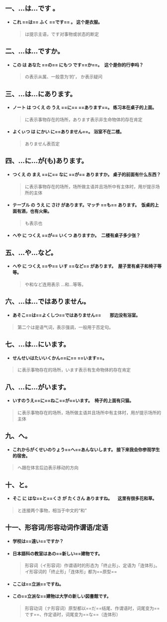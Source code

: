 ## 一、…は…です 。

 * ####  これ ==は== ふく ==です== 。  这个是衣服。

   > は提示主语，です对事物或状态的断定

## 二、...は...ですか。

* #### この は あなた ==の== にもつ です==か==。　这个是你的行李吗？

  > の表示从属、一般意为‘的’， か表示疑问

## 三、...は...にあります。

* #### ノート は つくえ の うえ ==に==  ==あります==。 练习本在桌子的上面。

  >に表示事物存在的场所，あります表示非生命物体的存在肯定

* #### よくぃつ は にかい に==ありません==。  浴室不在二楼。

  > ありません表否定

## 四、...に...が(も)あります。

* #### つくえ の まえ ==に== なに ==が== ありますか。 桌子的前面有什么东西？

  >に表示事物存在的场所，场所做主语并且场所中有主体时，用が提示场所的主体

* #### テーブル の うえ に さけ があります。マッチ ==も== あります。　饭桌的上面有酒，也有火柴。

  >も表示也

* #### へや に つくえ ==が== いくつ ありますか。　二楼有桌子多少张？

## 五、...や...など。

* #### へや に つくえ ==や== いす ==など== があります。　屋子里有桌子和椅子等等。

  > や和など连用表示   ...和...等等。

## 六、...は...ではありません。

- #### あそこ==は==よくしつ==ではありません==　　那边没有浴室。

> 第二个は是语气词，表示强调，一般用于否定句。

## 七、...は...にいます。

- #### せんせいはたいいくかん==に== ==います==。 

> に表示事物存在的场所，います表示有生命物体的存在肯定

## 八、...に...がいます。

- #### いすのうえ==に==ねこ==が==います。　椅子的上面有只猫。

> に表示事物存在的场所，场所做主语并且场所中有主体时，用が提示场所的主体

## 九、へ。

- #### これからがくせいのりょう==へ==あんないします。 接下来我会你参观学生的宿舍。

> へ跟在体言后边表示移动的方向

## 十、と。

- #### そこ  に  はな==と==くさ  が  たくさん  ありますね。 　这里有很多花和草。

> と连接两个事物，相当于中文的“和”

## 十一、形容词/形容动词作谓语/定语

- #### 学校は==遠い==ですか？

- #### 日本語科の教室はあの==新しい==建物です。

  > 形容词（イ形容词）作谓语时的形态为「终止形」、定语为「连体形」。イ形容词的「终止形」「连体形」都为==原型==

- #### ここは==立派==ですね。

- #### この==立派な==建物は大学の新しい図書館です。

  > 形容动词（ナ形容词）原型都以==だ==结尾、作谓语时，词尾变为==です==、作定语时，词尾变为==な==（连体形）
